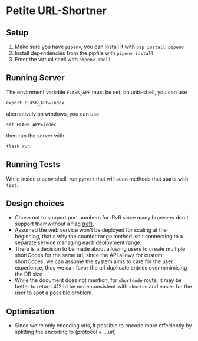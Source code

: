 # Petite URL-Shortner

## Setup
1. Make sure you have `pipenv`, you can install it with `pip install pipenv`
2. Install dependencies from the pipfile with `pipenv install`
3. Enter the virtual shell with `pipenv shell`

## Running Server
The envirnment variable `FLASK_APP` must be set, on unix-shell, you can use
```
export FLASK_APP=index
```
alternatively on windows, you can use
```
set FLASK_APP=index
```
then run the server with
```
flask run
```

## Running Tests
While inside pipenv shell, run `pytest` that will scan methods that starts with `test`. 

## Design choices
- Chose not to support port numbers for IPv6 since many browsers don't support themwithout a flag [(ref)](https://support.mozilla.org/en-US/questions/1111992).
- Assumed the web service won't be deployed for scaling at the beginning, that's why the counter range method isn't connecting to a separate service managing each deployment range.
- There is a decision to be made about allowing users to create multiple shortCodes for the same url, since the API allows for custom shortCodes, we can assume the system aims to care for the user experience, thus we can favor the url duplicate entries over minimising the DB size
- While the document does not mention, for `shortcode` route, it may be better to return 412 to be more consistent with `shorten` and easier for the user to spot a possible problem.

## Optimisation
- Since we're only encoding urls, it possible to encode more effeciently by splitting the encoding to (protocol + ...url)
